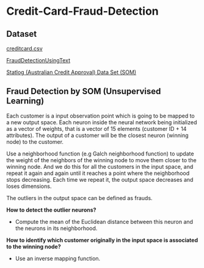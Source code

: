 # Credit-Card-Fraud-Detection
## Dataset
[creditcard.csv](https://www.kaggle.com/mlg-ulb/creditcardfraud)

[FraudDetectionUsingText](https://assets.datacamp.com/production/repositories/2162/datasets/94f2356652dc9ea8f0654b5e9c29645115b6e77f/chapter_4.zip)

[Statlog (Australian Credit Approval) Data Set (SOM)](http://archive.ics.uci.edu/ml/datasets/statlog+(australian+credit+approval))
## Fraud Detection by SOM (Unsupervised Learning)
Each customer is a input observation point which is going to be mapped to a new output space. Each neuron inside the neural network being initialized as a vector of weights, that is a vector of 15 elements (customer ID + 14 attributes). The output of a customer will be the closest neuron (winning node) to the customer.

Use a neighborhood function (e.g Galch neighborhood function) to update the weight of the neighbors of the winning node to move them closer to the winning node. And we do this for all the customers in the input space, and repeat it again and again until it reaches a point where the neighborhood stops decreasing. Each time we repeat it, the output space decreases and loses dimensions.

The outliers in the output space can be defined as frauds.

**How to detect the outlier neurons?**
* Compute the mean of the Euclidean distance between this neuron and the neurons in its neighborhood.

**How to identify which customer originally in the input space is associated to the winning node?**
* Use an inverse mapping function.